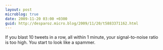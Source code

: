 ```yaml
---
layout: post
microblog: true
date: 2009-11-20 03:00 +0300
guid: http://desparoz.micro.blog/2009/11/20/t5883371162.html
---
```

If you blast 10 tweets in a row, all within 1 minute, your signal-to-noise ratio is too high. You start to look like a spammer.
